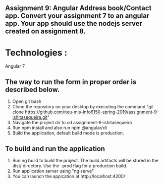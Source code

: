 ## Assignment 9: Angular Address book/Contact app. Convert your assignment 7 to an angular app. Your app should use the nodejs server created on assignment 8.

# Technologies :
  Angular 7
  
 ## The way to run the form in proper order is described below.
1. Open git bash
2. Clone the repository on your desktop by executing the command "git clone https://github.com/neu-mis-info6150-spring-2019/assignment-9-ishitasequeira.git"
3. Navigate the project dir to cd assignment-9-ishitasequeira
4. Run npm install and also run npm @angular/cli 
5. Build the application, default build mode is production. 

## To build and run the application
1. Run ng build to build the project. The build artifacts will be stored in the dist/ directory. Use the -prod flag for a        production build.
2. Run application server using "ng serve"
3. You can launch the applcation at http://localhost:4200/
